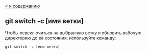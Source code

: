 [< к содержанию](./readme.md)

## **git switch -c [имя ветки]**

Чтобы переключиться на выбранную ветку и обновить рабочую директорию до её состояния, используйте команду:

```
git switch -c [имя ветки]
```